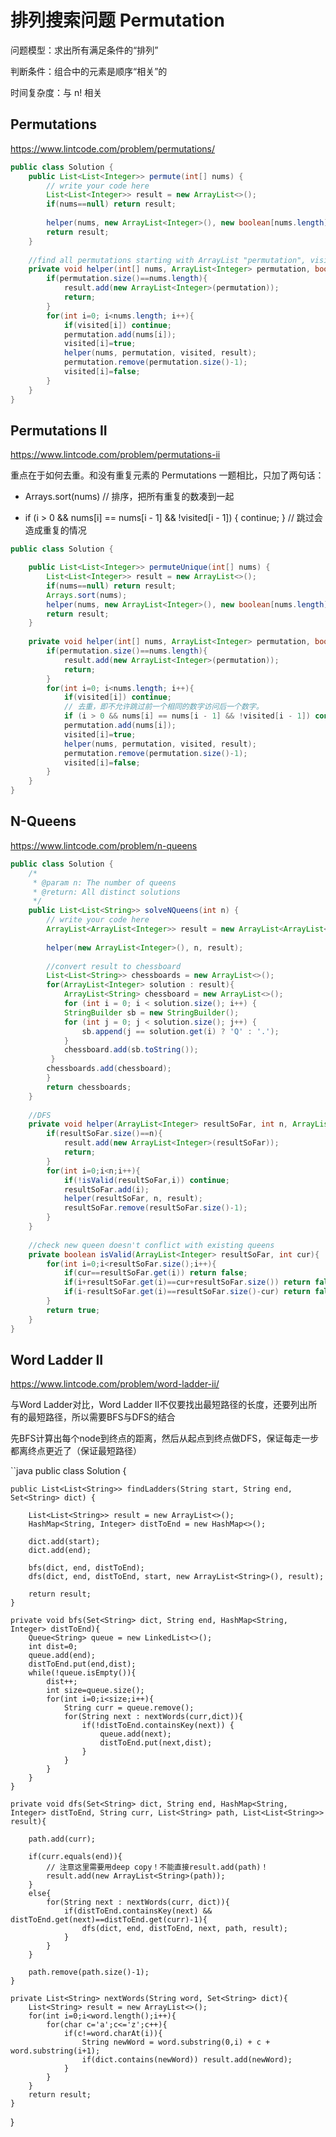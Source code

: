 # 排列搜索问题 Permutation

问题模型：求出所有满足条件的“排列”

判断条件：组合中的元素是顺序“相关”的

时间复杂度：与 n! 相关

## Permutations

https://www.lintcode.com/problem/permutations/

```java
public class Solution {
    public List<List<Integer>> permute(int[] nums) {
        // write your code here
        List<List<Integer>> result = new ArrayList<>();
        if(nums==null) return result;
        
        helper(nums, new ArrayList<Integer>(), new boolean[nums.length], result);
        return result;
    }
    
    //find all permutations starting with ArrayList "permutation", visited elements in "permutation" are marked in "visited" array
    private void helper(int[] nums, ArrayList<Integer> permutation, boolean[] visited, List<List<Integer>> result){
        if(permutation.size()==nums.length){
            result.add(new ArrayList<Integer>(permutation));
            return;
        }
        for(int i=0; i<nums.length; i++){
            if(visited[i]) continue;
            permutation.add(nums[i]);
            visited[i]=true;
            helper(nums, permutation, visited, result);
            permutation.remove(permutation.size()-1);
            visited[i]=false;
        }
    }
}
```

## Permutations II

https://www.lintcode.com/problem/permutations-ii

重点在于如何去重。和没有重复元素的 Permutations 一题相比，只加了两句话：

* Arrays.sort(nums) // 排序，把所有重复的数凑到一起

* if (i > 0 && nums[i] == nums[i - 1] && !visited[i - 1]) { continue; } // 跳过会造成重复的情况

```java
public class Solution {

    public List<List<Integer>> permuteUnique(int[] nums) {
        List<List<Integer>> result = new ArrayList<>();
        if(nums==null) return result;
        Arrays.sort(nums);
        helper(nums, new ArrayList<Integer>(), new boolean[nums.length], result);
        return result;
    }
    
    private void helper(int[] nums, ArrayList<Integer> permutation, boolean[] visited, List<List<Integer>> result){
        if(permutation.size()==nums.length){
            result.add(new ArrayList<Integer>(permutation));
            return;
        }
        for(int i=0; i<nums.length; i++){
            if(visited[i]) continue;
            // 去重，即不允许跳过前一个相同的数字访问后一个数字。
            if (i > 0 && nums[i] == nums[i - 1] && !visited[i - 1]) continue;
            permutation.add(nums[i]);
            visited[i]=true;
            helper(nums, permutation, visited, result);
            permutation.remove(permutation.size()-1);
            visited[i]=false;
        }
    }
}
```

## N-Queens

https://www.lintcode.com/problem/n-queens

```java
public class Solution {
    /*
     * @param n: The number of queens
     * @return: All distinct solutions
     */
    public List<List<String>> solveNQueens(int n) {
        // write your code here
        ArrayList<ArrayList<Integer>> result = new ArrayList<ArrayList<Integer>>();
        
        helper(new ArrayList<Integer>(), n, result);
        
        //convert result to chessboard
        List<List<String>> chessboards = new ArrayList<>();
        for(ArrayList<Integer> solution : result){
            ArrayList<String> chessboard = new ArrayList<>();
            for (int i = 0; i < solution.size(); i++) {
            StringBuilder sb = new StringBuilder();
            for (int j = 0; j < solution.size(); j++) {
                sb.append(j == solution.get(i) ? 'Q' : '.');
            }
            chessboard.add(sb.toString());
         }
        chessboards.add(chessboard);
        }
        return chessboards;  
    }
    
    //DFS
    private void helper(ArrayList<Integer> resultSoFar, int n, ArrayList<ArrayList<Integer>> result){
        if(resultSoFar.size()==n){
            result.add(new ArrayList<Integer>(resultSoFar));
            return;
        }
        for(int i=0;i<n;i++){
            if(!isValid(resultSoFar,i)) continue;
            resultSoFar.add(i);
            helper(resultSoFar, n, result);
            resultSoFar.remove(resultSoFar.size()-1);
        }
    }
    
    //check new queen doesn't conflict with existing queens
    private boolean isValid(ArrayList<Integer> resultSoFar, int cur){
        for(int i=0;i<resultSoFar.size();i++){
            if(cur==resultSoFar.get(i)) return false;
            if(i+resultSoFar.get(i)==cur+resultSoFar.size()) return false;
            if(i-resultSoFar.get(i)==resultSoFar.size()-cur) return false;
        }
        return true;
    }
}
```

## Word Ladder II

https://www.lintcode.com/problem/word-ladder-ii/

与Word Ladder对比，Word Ladder II不仅要找出最短路径的长度，还要列出所有的最短路径，所以需要BFS与DFS的结合

先BFS计算出每个node到终点的距离，然后从起点到终点做DFS，保证每走一步都离终点更近了（保证最短路径）

``java
public class Solution {

    public List<List<String>> findLadders(String start, String end, Set<String> dict) {
        
        List<List<String>> result = new ArrayList<>();
        HashMap<String, Integer> distToEnd = new HashMap<>();
        
        dict.add(start);
        dict.add(end);
        
        bfs(dict, end, distToEnd);
        dfs(dict, end, distToEnd, start, new ArrayList<String>(), result);
        
        return result;
    }
    
    private void bfs(Set<String> dict, String end, HashMap<String, Integer> distToEnd){
        Queue<String> queue = new LinkedList<>();
        int dist=0;
        queue.add(end);
        distToEnd.put(end,dist);
        while(!queue.isEmpty()){
            dist++;
            int size=queue.size();
            for(int i=0;i<size;i++){
                String curr = queue.remove();
                for(String next : nextWords(curr,dict)){
                    if(!distToEnd.containsKey(next)) {
                        queue.add(next);
                        distToEnd.put(next,dist);
                    }
                }
            }
        }
    }
    
    private void dfs(Set<String> dict, String end, HashMap<String, Integer> distToEnd, String curr, List<String> path, List<List<String>> result){
    
        path.add(curr);
        
        if(curr.equals(end)){
            // 注意这里需要用deep copy！不能直接result.add(path)！
            result.add(new ArrayList<String>(path));
        }
        else{
            for(String next : nextWords(curr, dict)){
                if(distToEnd.containsKey(next) && distToEnd.get(next)==distToEnd.get(curr)-1){
                    dfs(dict, end, distToEnd, next, path, result);
                }
            }
        }
        
        path.remove(path.size()-1);
    }
    
    private List<String> nextWords(String word, Set<String> dict){
        List<String> result = new ArrayList<>();
        for(int i=0;i<word.length();i++){
            for(char c='a';c<='z';c++){
                if(c!=word.charAt(i)){
                    String newWord = word.substring(0,i) + c + word.substring(i+1);
                    if(dict.contains(newWord)) result.add(newWord);
                }
            }
        }
        return result;
    }
}
```

